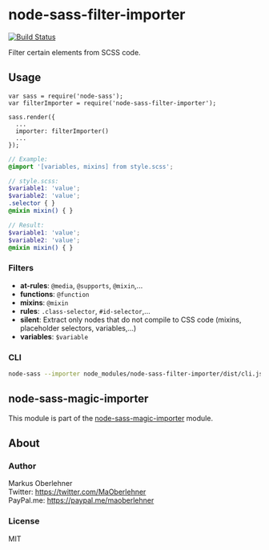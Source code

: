 # node-sass-filter-importer
[![Build Status](https://travis-ci.org/maoberlehner/node-sass-filter-importer.svg?branch=master)](https://travis-ci.org/maoberlehner/node-sass-filter-importer)

Filter certain elements from SCSS code.

## Usage
```node
var sass = require('node-sass');
var filterImporter = require('node-sass-filter-importer');

sass.render({
  ...
  importer: filterImporter()
  ...
});
```
```scss
// Example:
@import '[variables, mixins] from style.scss';
```
```scss
// style.scss:
$variable1: 'value';
$variable2: 'value';
.selector { }
@mixin mixin() { }

// Result:
$variable1: 'value';
$variable2: 'value';
@mixin mixin() { }
```

### Filters
- **at-rules**: `@media`, `@supports`, `@mixin`,...
- **functions**: `@function`
- **mixins**: `@mixin`
- **rules**: `.class-selector`, `#id-selector`,...
- **silent**: Extract only nodes that do not compile to CSS code (mixins, placeholder selectors, variables,...)
- **variables**: `$variable`

### CLI
```bash
node-sass --importer node_modules/node-sass-filter-importer/dist/cli.js -o dist src/index.scss
```

## node-sass-magic-importer
This module is part of the [node-sass-magic-importer](https://github.com/maoberlehner/node-sass-magic-importer) module.

## About
### Author
Markus Oberlehner  
Twitter: https://twitter.com/MaOberlehner  
PayPal.me: https://paypal.me/maoberlehner

### License
MIT
